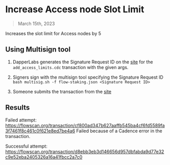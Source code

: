 # Increase Access node Slot Limit

> March 15th, 2023 

Increases the slot limit for Access nodes by 5

## Using Multisign tool

1. DapperLabs generates the Signature Request ID on the [site](https://flow-multisig-git-service-account-onflow.vercel.app/mainnet?type=serviceAccount&name=add_access_limits.cdc&param=%5B%20%20%20%20%20%7B%20%20%20%20%20%20%20%20%20%22type%22:%20%22UInt8%22,%20%20%20%20%20%20%20%20%20%22value%22:%20%225%22%20%20%20%20%20%7D%20%5D&acct=8624b52f9ddcd04a&limit=9999) for the `add_access_limits.cdc` transaction with the given args.

2. Signers sign with the multisign tool specifying the Signature Request ID
   `bash multisig.sh -f flow-staking.json <Signature Request ID>`

3. Someone submits the transaction from the [site](https://flow-multisig-git-service-account-onflow.vercel.app/mainnet)


## Results


Failed attempt: https://flowscan.org/transaction/cf800ad347b627aaffb545ba4cf6fd5589fa3f7461f8c461c0f621e8ed7be4a6
Failed because of a Cadence error in the transaction.

Successful attempt: https://flowscan.org/transaction/d8ebb3eb3d146656d957dbfabda9d77e32c9e52eba2405326a16a41fbcc2a7c0
